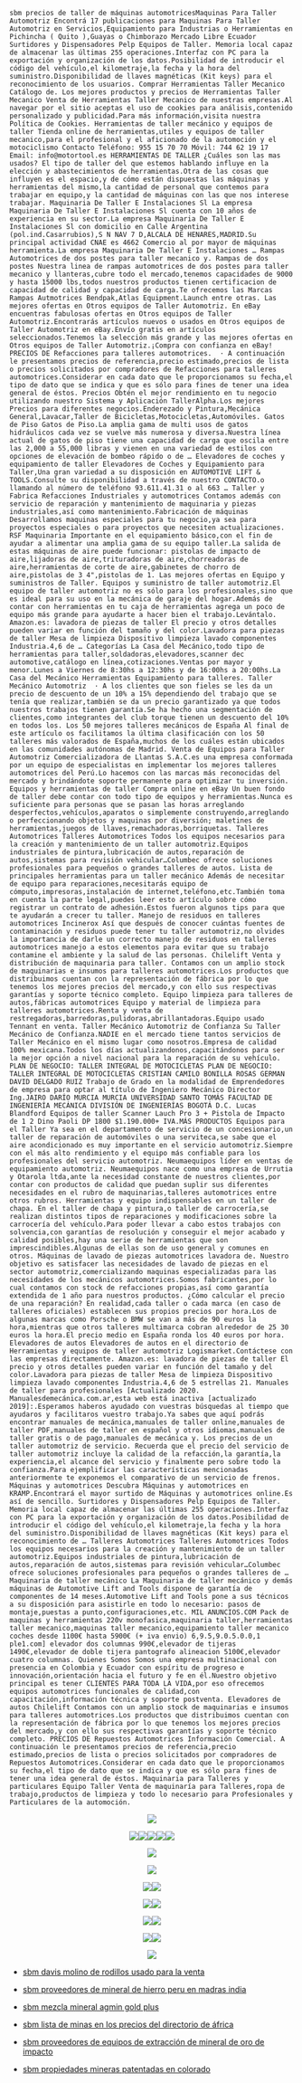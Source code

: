 
```
sbm precios de taller de máquinas automotricesMaquinas Para Taller Automotriz Encontrá 17 publicaciones para Maquinas Para Taller Automotriz en Servicios,Equipamiento para Industrias o Herramientas en Pichincha ( Quito ),Guayas o Chimborazo Mercado Libre Ecuador Surtidores y Dispensadores Pelp Equipos de Taller. Memoria local capaz de almacenar las últimas 255 operaciones.Interfaz con PC para la exportación y organización de los datos.Posibilidad de introducir el código del vehículo,el kilometraje,la fecha y la hora del suministro.Disponibilidad de llaves magnéticas (Kit keys) para el reconocimiento de los usuarios. Comprar Herramientas Taller Mecanico Catálogo de. Los mejores productos y precios de Herramientas Taller Mecanico Venta de Herramientas Taller Mecanico de nuestras empresas.Al navegar por el sitio aceptas el uso de cookies para análisis,contenido personalizado y publicidad.Para más información,visita nuestra Política de Cookies. Herramientas de taller mecánico y equipos de taller Tienda online de herramientas,utiles y equipos de taller mecanico,para el profesional y el aficionado de la automoción y el motociclismo Contacto Teléfono: 955 15 70 70 Móvil: 744 62 19 17 Email: info@motortool.es HERRAMIENTAS DE TALLER ¿Cuáles son las mas usados? El tipo de taller del que estemos hablando influye en la elección y abastecimientos de herramientas.Otra de las cosas que influyen es el espacio,y de cómo están dispuestas las máquinas y herramientas del mismo,la cantidad de personal que contemos para trabajar en equipo,y la cantidad de máquinas con las que nos interese trabajar. Maquinaria De Taller E Instalaciones Sl La empresa Maquinaria De Taller E Instalaciones Sl cuenta con 10 años de experiencia en su sector.La empresa Maquinaria De Taller E Instalaciones Sl con domicilio en Calle Argentina (pol.ind.Casarrubios),S N NAV 7 D,ALCALA DE HENARES,MADRID.Su principal actividad CNAE es 4662 Comercio al por mayor de máquinas herramienta.La empresa Maquinaria De Taller E Instalaciones … Rampas Automotrices de dos postes para taller mecanico y. Rampas de dos postes Nuestra linea de rampas automotrices de dos postes para taller mecanico y llanteras,cubre todo el mercado,tenemos capacidades de 9000 y hasta 15000 lbs,todos nuestros productos tienen certificacion de capacidad de calidad y capacidad de carga.Te ofrecemos las Marcas Rampas Autmotrices Bendpak,Atlas Equipment.Launch entre otras. Las mejores ofertas en Otros equipos de Taller Automotriz. En eBay encuentras fabulosas ofertas en Otros equipos de Taller Automotriz.Encontrarás artículos nuevos o usados en Otros equipos de Taller Automotriz en eBay.Envío gratis en artículos seleccionados.Tenemos la selección más grande y las mejores ofertas en Otros equipos de Taller Automotriz.¡Compra con confianza en eBay! PRECIOS DE Refacciones para talleres automotrices.  · A continuación le presentamos precios de referencia,precio estimado,precios de lista o precios solicitados por compradores de Refacciones para talleres automotrices.Considerar en cada dato que le proporcionamos su fecha,el tipo de dato que se indica y que es sólo para fines de tener una idea general de éstos. Precios Obtén el mejor rendimiento en tu negocio utilizando nuestro Sistema y Aplicación TallerAlpha.Los mejores Precios para diferentes negocios.Enderezado y Pintura,Mecánica General,Lavacar,Taller de Bicicletas,Motocicletas,Automóviles. Gatos de Piso Gatos de Piso.La amplia gama de multi usos de gatos hidráulicos cada vez se vuelve más numerosa y diversa.Nuestra línea actual de gatos de piso tiene una capacidad de carga que oscila entre las 2,000 a 55,000 libras y vienen en una variedad de estilos con opciones de elevación de bombeo rápido o de … Elevadores de coches y equipamiento de taller Elevadores de Coches y Equipamiento para Taller,Una gran variedad a su disposición en AUTOMOTIVE LIFT & TOOLS.Consulte su disponibilidad a través de nuestro CONTACTO.o llamando al número de teléfono 93.611.41.31 o al 663 … Taller y Fabrica Refacciones Industriales y automotrices Contamos además con servicio de reparación y mantenimiento de maquinaria y piezas industriales,así como mantenimiento.Fabricación de máquinas Desarrollamos maquinas especiales para tu negocio,ya sea para proyectos especiales o para proyectos que necesiten actualizaciones. RSF Maquinaria Importante en el equipamiento básico,con el fin de ayudar a alimentar una amplia gama de su equipo taller.La salida de estas máquinas de aire puede funcionar: pistolas de impacto de aire,lijadoras de aire,trituradoras de aire,chorreadoras de aire,herramientas de corte de aire,gabinetes de chorro de aire,pistolas de 3 4",pistolas de 1. Las mejores ofertas en Equipo y suministros de Taller. Equipos y suministro de taller automotriz.El equipo de taller automotriz no es sólo para los profesionales,sino que es ideal para su uso en la mecánica de garaje del hogar.Además de contar con herramientas en tu caja de herramientas agrega un poco de equipo más grande para ayudarte a hacer bien el trabajo.Levántalo. Amazon.es: lavadora de piezas de taller El precio y otros detalles pueden variar en función del tamaño y del color.Lavadora para piezas de taller Mesa de limpieza Dispositivo limpieza lavado componentes Industria.4,6 de … Categorías La Casa del Mecánico,todo tipo de herramientas para taller,soldadoras,elevadores,scanner dec automotive,catálogo en línea,cotizaciones.Ventas por mayor y menor.Lunes a Viernes de 8:30hs a 12:30hs y de 16:00hs a 20:00hs.La Casa del Mecánico Herramientas Equipamiento para talleres. Taller Mecánico Automotriz  · A los clientes que son fieles se les da un precio de descuento de un 10% a 15% dependiendo del trabajo que se tenía que realizar,también se da un precio garantizado ya que todos nuestros trabajos tienen garantía.Se ha hecho una segmentación de clientes,como integrantes del club torque tienen un descuento del 10% en todos los. Los 50 mejores talleres mecánicos de España Al final de este artículo os facilitamos la última clasificación con los 50 talleres más valorados de España,muchos de los cuáles están ubicados en las comunidades autónomas de Madrid. Venta de Equipos para Taller Automotriz Comercializadora de Llantas S.A.C.es una empresa conformada por un equipo de especialistas en implementar los mejores talleres automotrices del Perú.Lo hacemos con las marcas más reconocidas del mercado y brindándote soporte permanente para optimizar tu inversión. Equipos y herramientas de taller Compra online en eBay Un buen fondo de taller debe contar con todo tipo de equipos y herramientas.Nunca es suficiente para personas que se pasan las horas arreglando desperfectos,vehículos,aparatos o simplemente construyendo,arreglando o perfeccionando objetos y maquinas por diversión; maletines de herramientas,juegos de llaves,remachadoras,borriquetas. Talleres Automotrices Talleres Automotrices Todos los equipos necesarios para la creación y mantenimiento de un taller automotriz.Equipos industriales de pintura,lubricación de autos,reparación de autos,sistemas para revisión vehicular…Columbec ofrece soluciones profesionales para pequeños o grandes talleres de autos. Lista de principales herramientas para un taller mecánico Además de necesitar de equipo para reparaciones,necesitarás equipo de cómputo,impresoras,instalación de internet,teléfono,etc.También toma en cuenta la parte legal,puedes leer esto artículo sobre cómo registrar un contrato de adhesión.Estos fueron algunos tips para que te ayudarán a crecer tu taller. Manejo de residuos en talleres automotrices Incinerox Así que después de conocer cuántas fuentes de contaminación y residuos puede tener tu taller automotriz,no olvides la importancia de darle un correcto manejo de residuos en talleres automotrices manejo a estos elementos para evitar que su trabajo contamine el ambiente y la salud de las personas. Chilelift Venta y distribución de maquinaria para taller. Contamos con un amplio stock de maquinarias e insumos para talleres automotrices.Los productos que distribuimos cuentan con la representación de fábrica por lo que tenemos los mejores precios del mercado,y con ello sus respectivas garantías y soporte técnico completo. Equipo limpieza para talleres de autos,fábricas automotrices Equipo y material de limpieza para talleres automotrices.Renta y venta de restregadoras,barredoras,pulidoras,abrillantadoras.Equipo usado Tennant en venta. Taller Mecánico Automotriz de Confianza Su Taller Mecánico de Confianza.NADIE en el mercado tiene tantos servicios de Taller Mecánico en el mismo lugar como nosotros.Empresa de calidad 100% mexicana.Todos los días actualizandonos,capacitándonos para ser la mejor opción a nivel nacional para la reparación de su vehículo. PLAN DE NEGOCIO: TALLER INTEGRAL DE MOTOCICLETAS PLAN DE NEGOCIO: TALLER INTEGRAL DE MOTOCICLETAS CRISTIAN CAMILO BONILLA ROSAS GERMAN DAVID DELGADO RUIZ Trabajo de Grado en la modalidad de Emprendedores de empresa para optar al título de Ingeniero Mecánico Director Ing.JAIRO DARÍO MURCIA MURCIA UNIVERSIDAD SANTO TOMÁS FACULTAD DE INGENIERÍA MECÁNICA DIVISIÓN DE INGENIERÍAS BOGOTÁ D.C. Lucas Blandford Equipos de taller Scanner Lauch Pro 3 + Pistola de Impacto de 1 2 Dino Paoli DP 1800 $1.190.000+ IVA.MÁS PRODUCTOS Equipos para el Taller Ya sea en el departamento de servicio de un concesionario,un taller de reparación de automóviles o una serviteca,se sabe que el aire acondicionado es muy importante en el servicio automotriz.Siempre con el más alto rendimiento y el equipo más confiable para los profesionales del servicio automotriz. Neumaequipos líder en ventas de equipamiento automotriz. Neumaequipos nace como una empresa de Urrutia y Otarola ltda,ante la necesidad constante de nuestros clientes,por contar con productos de calidad que puedan suplir sus diferentes necesidades en el rubro de maquinarias,talleres automotrices entre otros rubros. Herramientas y equipo indispensables en un taller de chapa. En el taller de chapa y pintura,o taller de carrocería,se realizan distintos tipos de reparaciones y modificaciones sobre la carrocería del vehículo.Para poder llevar a cabo estos trabajos con solvencia,con garantías de resolución y conseguir el mejor acabado y calidad posibles,hay una serie de herramientas que son imprescindibles.Algunas de ellas son de uso general y comunes en otros. Máquinas de lavado de piezas automotrices lavadora de. Nuestro objetivo es satisfacer las necesidades de lavado de piezas en el sector automotriz,comercializando maquinas especializadas para las necesidades de los mecánicos automotrices.Somos fabricantes,por lo cual contamos con stock de refacciones propias,así como garantía extendida de 1 año para nuestros productos. ¿Cómo calcular el precio de una reparación? En realidad,cada taller o cada marca (en caso de talleres oficiales) establecen sus propios precios por hora.Los de algunas marcas como Porsche o BMW se van a más de 90 euros la hora,mientras que otros talleres multimarca cobran alrededor de 25 30 euros la hora.El precio medio en España ronda los 40 euros por hora. Elevadores de autos Elevadores de autos en el directorio de Herramientas y equipos de taller automotriz Logismarket.Contáctese con las empresas directamente. Amazon.es: lavadora de piezas de taller El precio y otros detalles pueden variar en función del tamaño y del color.Lavadora para piezas de taller Mesa de limpieza Dispositivo limpieza lavado componentes Industria.4,6 de 5 estrellas 21. Manuales de taller para profesionales [Actualizado 2020. Manualesdemecánica.com.ar,esta web está inactiva [actualizado 2019]:.Esperamos haberos ayudado con vuestras búsquedas al tiempo que ayudaros y facilitaros vuestro trabajo.Ya sabes que aquí podrás encontrar manuales de mecánica,manuales de taller online,manuales de taller PDF,manuales de taller en español y otros idiomas,manuales de taller gratis o de pago,manuales de mecánica y. Los precios de un taller automotriz de servicio. Recuerda que el precio del servicio de taller automotriz incluye la calidad de la refacción,la garantía,la experiencia,el alcance del servicio y finalmente pero sobre todo la confianza.Para ejemplificar las características mencionadas anteriormente te exponemos el comparativo de un servicio de frenos. Máquinas y automotrices Descubra Máquinas y automotrices en KRAMP.Encontrará el mayor surtido de Máquinas y automotrices online.Es así de sencillo. Surtidores y Dispensadores Pelp Equipos de Taller. Memoria local capaz de almacenar las últimas 255 operaciones.Interfaz con PC para la exportación y organización de los datos.Posibilidad de introducir el código del vehículo,el kilometraje,la fecha y la hora del suministro.Disponibilidad de llaves magnéticas (Kit keys) para el reconocimiento de … Talleres Automotrices Talleres Automotrices Todos los equipos necesarios para la creación y mantenimiento de un taller automotriz.Equipos industriales de pintura,lubricación de autos,reparación de autos,sistemas para revisión vehicular…Columbec ofrece soluciones profesionales para pequeños o grandes talleres de … Maquinaria de taller mecánico La Maquinaria de taller mecánico y demás máquinas de Automotive Lift and Tools dispone de garantía de componentes de 14 meses.Automotive Lift and Tools pone a sus técnicos a su disposición para asistirle en todo lo necesario: pasos de montaje,puestas a punto,configuraciones,etc. MIL ANUNCIOS.COM Pack de maquinas y herramientas 220v monofasica,maquinaria taller,herramientas taller mecanico,maquinas taller mecanico,equipamiento taller mecanico coches desde 1100€ hasta 5900€ (+ iva envio) 6,9.5,9.0.5.0.0,1 ple1.com] elevador dos columnas 990€,elevador de tijeras 1490€,elevador de doble tijera pantografo alineacion 5100€,elevador cuatro columnas. Quienes Somos Somos una empresa multinacional con presencia en Colombia y Ecuador con espíritu de progreso e innovación,orientación hacia el futuro y fe en él.Nuestro objetivo principal es tener CLIENTES PARA TODA LA VIDA,por eso ofrecemos equipos automotrices funcionales de calidad,con capacitación,información técnica y soporte postventa. Elevadores de autos Chilelift Contamos con un amplio stock de maquinarias e insumos para talleres automotrices.Los productos que distribuimos cuentan con la representación de fábrica por lo que tenemos los mejores precios del mercado,y con ello sus respectivas garantías y soporte técnico completo. PRECIOS DE Repuestos Automotrices Información Comercial. A continuación le presentamos precios de referencia,precio estimado,precios de lista o precios solicitados por compradores de Repuestos Automotrices.Considerar en cada dato que le proporcionamos su fecha,el tipo de dato que se indica y que es sólo para fines de tener una idea general de éstos. Maquinaria para Talleres y particulares Equipo Taller Venta de maquinaría para Talleres,ropa de trabajo,productos de limpieza y todo lo necesario para Profesionales y Particulares de la automoción. 
```

<div align="center">

<a href="https://es-crusher.shibang-china.com/github&k=sbm+precios+de+taller+de+m%C3%A1quinas+automotrices"><img src="https://static.shibang-china.com/es/crusher/logo.jpg"></a>

<a href="https://es-crusher.shibang-china.com/github&k=sbm+precios+de+taller+de+m%C3%A1quinas+automotrices"><img src="https://static.shibang-china.com/es/crusher/index.jpg"></a><a href="https://es-crusher.shibang-china.com/material.htmlgithub&k=sbm+precios+de+taller+de+m%C3%A1quinas+automotrices"><img src="https://static.shibang-china.com/es/crusher/material.jpg"></a><a href="https://es-crusher.shibang-china.com/application.htmlgithub&k=sbm+precios+de+taller+de+m%C3%A1quinas+automotrices"><img src="https://static.shibang-china.com/es/crusher/application.jpg"></a><a href="https://es-crusher.shibang-china.com/aboutus.htmlgithub&k=sbm+precios+de+taller+de+m%C3%A1quinas+automotrices"><img src="https://static.shibang-china.com/es/crusher/aboutus.jpg"></a><a href="https://es-crusher.shibang-china.com/contact.htmlgithub&k=sbm+precios+de+taller+de+m%C3%A1quinas+automotrices"><img src="https://static.shibang-china.com/es/crusher/contact.jpg"></a>

<a href="https://es-crusher.shibang-china.com/github&k=sbm+precios+de+taller+de+m%C3%A1quinas+automotrices"><img src="https://static.shibang-china.com/es/crusher/banner.jpg"></a>

<a href="https://swt.shibang-china.com/github&k=sbm+precios+de+taller+de+m%C3%A1quinas+automotrices"><img src="https://static.shibang-china.com/es/crusher/text.jpg"></a>

<a href="https://swt.shibang-china.com/github&k=sbm+precios+de+taller+de+m%C3%A1quinas+automotrices"><img src="https://static.shibang-china.com/es/crusher/chat.jpg"></a><a href="https://es-crusher.shibang-china.com/contact.htmlgithub&k=sbm+precios+de+taller+de+m%C3%A1quinas+automotrices"><img src="https://static.shibang-china.com/es/crusher/message.jpg"></a>

<a href="https://es-crusher.shibang-china.com/products/pe.htmlgithub&k=sbm+precios+de+taller+de+m%C3%A1quinas+automotrices"><img src="https://static.shibang-china.com/es/crusher/pe.jpg"></a><a href="https://es-crusher.shibang-china.com/products/pf.htmlgithub&k=sbm+precios+de+taller+de+m%C3%A1quinas+automotrices"><img src="https://static.shibang-china.com/es/crusher/pf.jpg"></a>

<a href="https://es-crusher.shibang-china.com/products/hpt.htmlgithub&k=sbm+precios+de+taller+de+m%C3%A1quinas+automotrices"><img src="https://static.shibang-china.com/es/crusher/hpt.jpg"></a><a href="https://es-crusher.shibang-china.com/products/vsi.htmlgithub&k=sbm+precios+de+taller+de+m%C3%A1quinas+automotrices"><img src="https://static.shibang-china.com/es/crusher/vsi.jpg"></a>

<a href="https://es-crusher.shibang-china.com/products/klv.htmlgithub&k=sbm+precios+de+taller+de+m%C3%A1quinas+automotrices"><img src="https://static.shibang-china.com/es/crusher/klv.jpg"></a><a href="https://es-crusher.shibang-china.com/products/portable.htmlgithub&k=sbm+precios+de+taller+de+m%C3%A1quinas+automotrices"><img src="https://static.shibang-china.com/es/crusher/portable.jpg"></a>

<a href="https://swt.shibang-china.com/github&k=sbm+precios+de+taller+de+m%C3%A1quinas+automotrices"><img src="https://static.shibang-china.com/es/crusher/case.jpg"></a>

</div>


* [sbm davis molino de rodillos usado para la venta](sbm%20davis%20molino%20de%20rodillos%20usado%20para%20la%20venta.md)

* [sbm proveedores de mineral de hierro peru en madras india](sbm%20proveedores%20de%20mineral%20de%20hierro%20peru%20en%20madras%20india.md)

* [sbm mezcla mineral agmin gold plus](sbm%20mezcla%20mineral%20agmin%20gold%20plus.md)

* [sbm lista de minas en los precios del directorio de áfrica](sbm%20lista%20de%20minas%20en%20los%20precios%20del%20directorio%20de%20%C3%A1frica.md)

* [sbm proveedores de equipos de extracción de mineral de oro de impacto](sbm%20proveedores%20de%20equipos%20de%20extracci%C3%B3n%20de%20mineral%20de%20oro%20de%20impacto.md)

* [sbm propiedades mineras patentadas en colorado](sbm%20propiedades%20mineras%20patentadas%20en%20colorado.md)